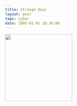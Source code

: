 ```yaml
---
title: Strange Days
layout: post
tags: cyber
date: 1995-01-01 18:36:00
---
```

<img width="220" src="https://upload.wikimedia.org/wikipedia/en/thumb/0/0c/Strangedays.jpeg/220px-Strangedays.jpeg" />
